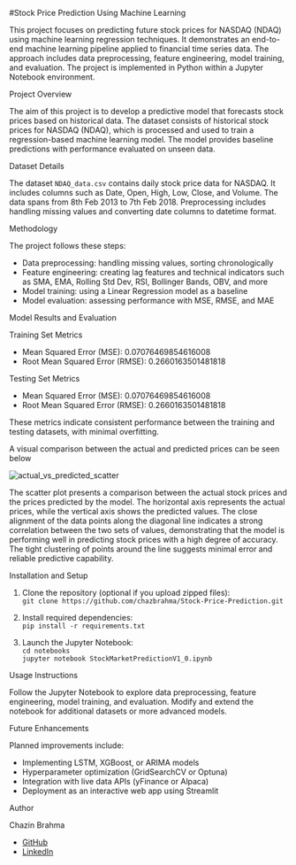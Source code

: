 #Stock Price Prediction Using Machine Learning

This project focuses on predicting future stock prices for NASDAQ (NDAQ) using machine learning regression techniques. It demonstrates an end-to-end machine learning pipeline applied to financial time series data. The approach includes data preprocessing, feature engineering, model training, and evaluation. The project is implemented in Python within a Jupyter Notebook environment.

Project Overview

The aim of this project is to develop a predictive model that forecasts stock prices based on historical data. The dataset consists of historical stock prices for NASDAQ (NDAQ), which is processed and used to train a regression-based machine learning model. The model provides baseline predictions with performance evaluated on unseen data.

Dataset Details

The dataset `NDAQ_data.csv` contains daily stock price data for NASDAQ. It includes columns such as Date, Open, High, Low, Close, and Volume. The data spans from 8th Feb 2013 to 7th Feb 2018. Preprocessing includes handling missing values and converting date columns to datetime format.

Methodology

The project follows these steps:
- Data preprocessing: handling missing values, sorting chronologically
- Feature engineering: creating lag features and technical indicators such as SMA, EMA, Rolling Std Dev, RSI, Bollinger Bands, OBV, and more
- Model training: using a Linear Regression model as a baseline
- Model evaluation: assessing performance with MSE, RMSE, and MAE

Model Results and Evaluation

Training Set Metrics
- Mean Squared Error (MSE): 0.07076469854616008  
- Root Mean Squared Error (RMSE): 0.2660163501481818  

Testing Set Metrics
- Mean Squared Error (MSE): 0.07076469854616008  
- Root Mean Squared Error (RMSE): 0.2660163501481818  

These metrics indicate consistent performance between the training and testing datasets, with minimal overfitting.

A visual comparison between the actual and predicted prices can be seen below

![actual_vs_predicted_scatter](https://github.com/user-attachments/assets/75ed0df5-e773-4a71-a60c-2050b6084c3b)

The scatter plot presents a comparison between the actual stock prices and the prices predicted by the model. The horizontal axis represents the actual prices, while the vertical axis shows the predicted values. The close alignment of the data points along the diagonal line indicates a strong correlation between the two sets of values, demonstrating that the model is performing well in predicting stock prices with a high degree of accuracy. The tight clustering of points around the line suggests minimal error and reliable predictive capability.

Installation and Setup

1. Clone the repository (optional if you upload zipped files):  
   `git clone https://github.com/chazbrahma/Stock-Price-Prediction.git`

2. Install required dependencies:  
   `pip install -r requirements.txt`

3. Launch the Jupyter Notebook:  
   `cd notebooks`  
   `jupyter notebook StockMarketPredictionV1_0.ipynb`

Usage Instructions

Follow the Jupyter Notebook to explore data preprocessing, feature engineering, model training, and evaluation. Modify and extend the notebook for additional datasets or more advanced models.

Future Enhancements

Planned improvements include:
- Implementing LSTM, XGBoost, or ARIMA models
- Hyperparameter optimization (GridSearchCV or Optuna)
- Integration with live data APIs (yFinance or Alpaca)
- Deployment as an interactive web app using Streamlit

Author

Chazin Brahma  
- [GitHub](https://github.com/chazbrahma)  
- [LinkedIn](https://www.linkedin.com/in/chazin-brahma-684197292/)

